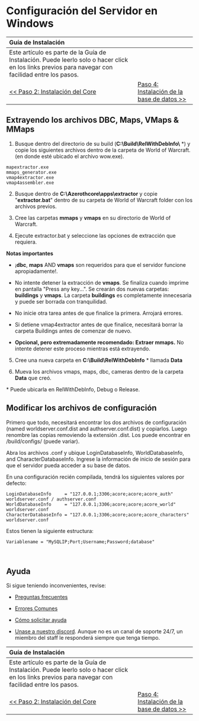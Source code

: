 # Configuración del Servidor en Windows

| Guía de Instalación | |
| :- | :- |
| Este artículo es parte de la Guía de Instalación. Puede leerlo solo o hacer click en los links previos para navegar con facilidad entre los pasos. |
| [<< Paso 2: Instalación del Core](core-installation) | [Paso 4: Instalación de la base de datos >>](database-installation) |

## Extrayendo los archivos DBC, Maps, VMaps & MMaps

1. Busque dentro del directorio de su build (**C:\Build\RelWithDebInfo\\** \*) y copie los siguientes archivos dentro de la carpeta de World of Warcraft. (en donde esté ubicado el archivo wow.exe).

```
mapextractor.exe
mmaps_generator.exe
vmap4extractor.exe
vmap4assembler.exe
```

2. Busque dentro de **C:\Azerothcore\apps\extractor** y copie "**extractor.bat**" dentro de su carpeta de World of Warcraft folder con los archivos previos.

3. Cree las carpetas **mmaps** y **vmaps** en su directorio de World of Warcraft.

4. Ejecute extractor.bat y seleccione las opciones de extracción que requiera.

**Notas importantes**

- ¡**dbc**, **maps** AND **vmaps** son requeridos para que el servidor funcione apropiadamente!.

- No intente detener la extracción de **vmaps**. Se finaliza cuando imprime en pantalla "Press any key...". Se crearán dos nuevas carpetas: **buildings** y **vmaps**. La carpeta **buildings** es completamente innecesaria y puede ser borrada con tranquilidad.
 
- No inicie otra tarea antes de que finalice la primera. Arrojará errores.

- Si detiene vmap4extractor antes de que finalice, necesitará borrar la carpeta Buildings antes de comenzar de nuevo.

- **Opcional, pero extremadamente recomendado: Extraer mmaps.** No intente detener este proceso mientras está extrayendo.

5. Cree una nueva carpeta en **C:\Build\RelWithDebInfo** \* llamada **Data**

6. Mueva los archivos vmaps, maps, dbc, cameras dentro de la carpeta **Data** que creó.

\* Puede ubicarla en RelWithDebInfo, Debug o Release.

## Modificar los archivos de configuración

Primero que todo, necesitará encontrar los dos archivos de configuración (named worldserver.conf.dist and authserver.conf.dist) y copiarlos. Luego renombre las copias removiendo la extensión .dist. Los puede encontrar en /build/configs/ (puede variar).

Abra los archivos .conf y ubique LoginDatabaseInfo, WorldDatabaseInfo, and CharacterDatabaseInfo. Ingrese la información de inicio de sesión para que el servidor pueda acceder a su base de datos.

En una configuración recién compilada, tendrá los siguientes valores por defecto:
```
LoginDatabaseInfo     = "127.0.0.1;3306;acore;acore;acore_auth" worldserver.conf / authserver.conf
WorldDatabaseInfo     = "127.0.0.1;3306;acore;acore;acore_world" worldserver.conf
CharacterDatabaseInfo = "127.0.0.1;3306;acore;acore;acore_characters" worldserver.conf
```

Estos tienen la siguiente estructura:

```
Variablename = "MySQLIP;Port;Username;Password;database"  
``` 


<br>

## Ayuda

Si sigue teniendo inconvenientes, revise:

* [Preguntas frecuentes](faq)

* [Errores Comunes](common-errors)

* [Cómo solicitar ayuda](how-to-ask-for-help)

* [Unase a nuestro discord](https://discord.gg/gkt4y2x). Aunque no es un canal de soporte 24/7, un miembro del staff le responderá siempre que tenga tiempo.


| Guía de Instalación | |
| :- | :- |
| Este artículo es parte de la Guía de Instalación. Puede leerlo solo o hacer click en los links previos para navegar con facilidad entre los pasos. |
| [<< Paso 2: Instalación del Core](core-installation) | [Paso 4: Instalación de la base de datos >>](database-installation) |


